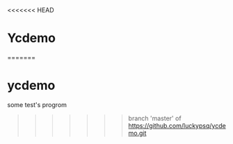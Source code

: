 <<<<<<< HEAD
# Ycdemo
=======
# ycdemo
some test's progrom
>>>>>>> branch 'master' of https://github.com/luckypsq/ycdemo.git
